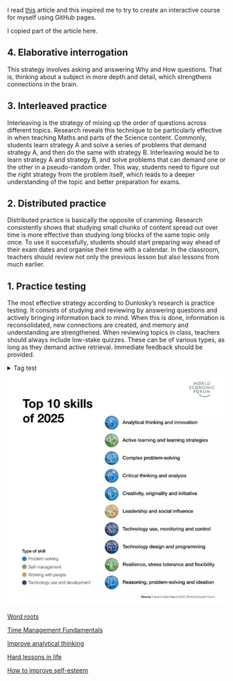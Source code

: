I read [this](https://senecalearning.com/en-GB/blog/top-10-most-effective-learning-strategies/) article and this inspired me to try to create an interactive course for myself using GitHub pages.

I copied part of the article here.

## 4. Elaborative interrogation

This strategy involves asking and answering Why and How questions. That is, thinking about a subject in more depth and detail, which strengthens connections in the brain.
## 3. Interleaved practice

Interleaving is the strategy of mixing up the order of questions across different topics. Research reveals this technique to be particularly effective in when teaching Maths and parts of the Science content. Commonly, students learn strategy A and solve a series of problems that demand strategy A, and then do the same with strategy B. Interleaving would be to learn strategy A and strategy B, and solve problems that can demand one or the other in a pseudo-random order. This way, students need to figure out the right strategy from the problem itself, which leads to a deeper understanding of the topic and better preparation for exams.
## 2. Distributed practice

Distributed practice is basically the opposite of cramming. Research consistently shows that studying small chunks of content spread out over time is more effective than studying long blocks of the same topic only once. To use it successfully, students should start preparing way ahead of their exam dates and organise their time with a calendar. In the classroom, teachers should review not only the previous lesson but also lessons from much earlier.
## 1. Practice testing

The most effective strategy according to Dunlosky’s research is practice testing. It consists of studying and reviewing by answering questions and actively bringing information back to mind. When this is done, information is reconsolidated, new connections are created, and memory and understanding are strengthened. When reviewing topics in class, teachers should always include low-stake quizzes. These can be of various types, as long as they demand active retrieval. Immediate feedback should be provided.

<details>
  <summary>Tag test</summary>
  <b>aaaaa!!!</b>
</details>

![Top 10 skills](jTIHAAN_zfBXE8uqiGcqCCo2JfFQ2w24SKLiFkSlf0I.jpg)

[Word roots](roots.md)

[Time Management Fundamentals](time-management/what.md)

[Improve analytical thinking](analytical-thinking/a.md)

[Hard lessons in life](hard-lessons.md)

[How to improve self-esteem](self-esteem.md)
